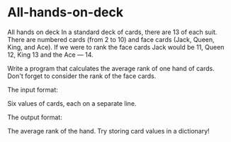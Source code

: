 # All-hands-on-deck
All hands on deck
In a standard deck of cards, there are 13 of each suit. There are numbered cards (from 2 to 10) and face cards (Jack, Queen, King, and Ace). If we were to rank the face cards Jack would be 11, Queen 12, King 13 and the Ace — 14. 

Write a program that calculates the average rank of one hand of cards. Don't forget to consider the rank of the face cards.

The input format:

Six values of cards, each on a separate line.

The output format:

The average rank of the hand.
Try storing card values in a dictionary!
